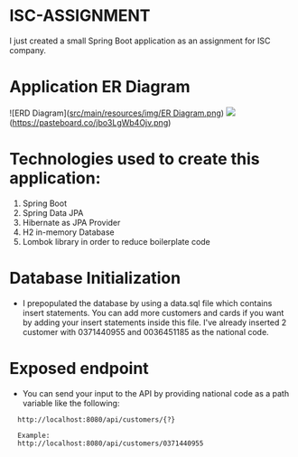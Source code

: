# ISC-ASSIGNMENT
I just created a small Spring Boot application as an assignment for ISC company.

# Application ER Diagram
![ERD Diagram]([src/main/resources/img/ER Diagram.png](https://pasteboard.co/jbo3LgWb4Ojv.png))
<img src="https://pasteboard.co/jbo3LgWb4Ojv.png" class="lg-img">
(https://pasteboard.co/jbo3LgWb4Ojv.png)


# Technologies used to create this application:
1. Spring Boot
2. Spring Data JPA
3. Hibernate as JPA Provider
4. H2 in-memory Database
5. Lombok library in order to reduce boilerplate code

# Database Initialization

* I prepopulated the database by using a data.sql file which contains insert statements. You can add more customers and cards if you want by adding your insert statements inside this file. I've already inserted 2 customer with 0371440955 and 0036451185 as the national code.


# Exposed endpoint
* You can send your input to the API by providing national code as a path variable like the following:

```
  http://localhost:8080/api/customers/{?}

  Example:
  http://localhost:8080/api/customers/0371440955
```

